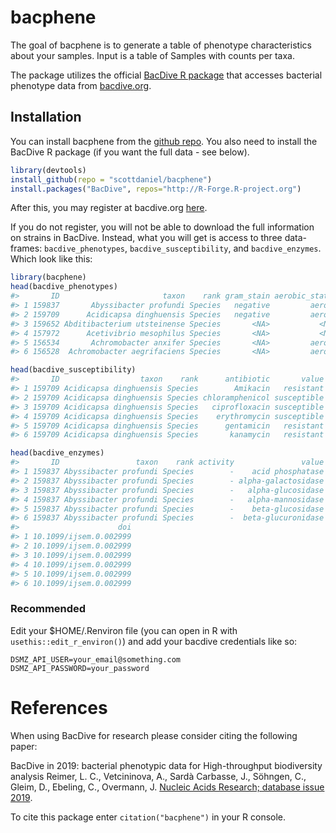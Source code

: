 
<!-- README.md is generated from README.Rmd. Please edit that file -->

# bacphene

<!-- badges: start -->
<!-- badges: end -->

The goal of bacphene is to generate a table of phenotype characteristics
about your samples. Input is a table of Samples with counts per taxa.

The package utilizes the official [BacDive R
package](https://r-forge.r-project.org/R/?group_id=1573) that accesses
bacterial phenotype data from [bacdive.org](https://bacdive.dsmz.de).

## Installation

You can install bacphene from the [github
repo](https://github.com/scottdaniel/bacphene). You also need to install
the BacDive R package (if you want the full data - see below).

``` r
library(devtools)
install_github(repo = "scottdaniel/bacphene")
install.packages("BacDive", repos="http://R-Forge.R-project.org")
```

After this, you may register at bacdive.org
[here](https://api.bacdive.dsmz.de/login).

If you do not register, you will not be able to download the full
information on strains in BacDive. Instead, what you will get is access
to three data-frames: `bacdive_phenotypes`, `bacdive_susceptibility`,
and `bacdive_enzymes`. Which look like this:

``` r
library(bacphene)
head(bacdive_phenotypes)
#>       ID                       taxon    rank gram_stain aerobic_status
#> 1 159837       Abyssibacter profundi Species   negative         aerobe
#> 2 159709      Acidicapsa dinghuensis Species   negative         aerobe
#> 3 159652 Abditibacterium utsteinense Species       <NA>           <NA>
#> 4 157972      Acetivibrio mesophilus Species       <NA>           <NA>
#> 5 156534       Achromobacter anxifer Species       <NA>         aerobe
#> 6 156528  Achromobacter aegrifaciens Species       <NA>         aerobe
```

``` r
head(bacdive_susceptibility)
#>       ID                  taxon    rank      antibiotic       value
#> 1 159709 Acidicapsa dinghuensis Species        Amikacin   resistant
#> 2 159709 Acidicapsa dinghuensis Species chloramphenicol susceptible
#> 3 159709 Acidicapsa dinghuensis Species   ciprofloxacin susceptible
#> 4 159709 Acidicapsa dinghuensis Species    erythromycin susceptible
#> 5 159709 Acidicapsa dinghuensis Species      gentamicin   resistant
#> 6 159709 Acidicapsa dinghuensis Species       kanamycin   resistant
```

``` r
head(bacdive_enzymes)
#>       ID                 taxon    rank activity               value       ec
#> 1 159837 Abyssibacter profundi Species        -    acid phosphatase  3.1.3.2
#> 2 159837 Abyssibacter profundi Species        - alpha-galactosidase 3.2.1.22
#> 3 159837 Abyssibacter profundi Species        -   alpha-glucosidase 3.2.1.20
#> 4 159837 Abyssibacter profundi Species        -   alpha-mannosidase 3.2.1.24
#> 5 159837 Abyssibacter profundi Species        -    beta-glucosidase 3.2.1.21
#> 6 159837 Abyssibacter profundi Species        -  beta-glucuronidase 3.2.1.31
#>                      doi
#> 1 10.1099/ijsem.0.002999
#> 2 10.1099/ijsem.0.002999
#> 3 10.1099/ijsem.0.002999
#> 4 10.1099/ijsem.0.002999
#> 5 10.1099/ijsem.0.002999
#> 6 10.1099/ijsem.0.002999
```

### Recommended

Edit your $HOME/.Renviron file (you can open in R with
`usethis::edit_r_environ()`) and add your bacdive credentials like so:

    DSMZ_API_USER=your_email@something.com
    DSMZ_API_PASSWORD=your_password

# References

When using BacDive for research please consider citing the following
paper:

BacDive in 2019: bacterial phenotypic data for High-throughput
biodiversity analysis Reimer, L. C., Vetcininova, A., Sardà Carbasse,
J., Söhngen, C., Gleim, D., Ebeling, C., Overmann, J. [Nucleic Acids
Research; database issue
2019](https://academic.oup.com/nar/article/47/D1/D631/5106998).

To cite this package enter `citation("bacphene")` in your R console.
